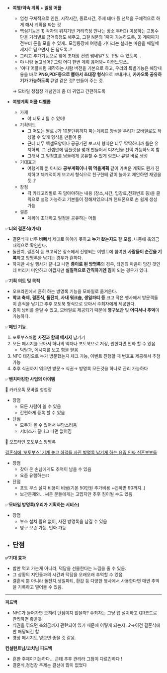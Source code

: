 - **여행/약속 계획 + 일정 어플**
    - 엄청 구체적으로 인원, 시작시간, 종료시간, 주제 테마 등 선택을 구체적으로 하게 해서 계획을 짜는 것
    - 핵심기능은 1) 각자의 위치기반 거리측정 만나는 장소 부터2) 이용하는 교통수단을 거리별로 금액측정도 해주고, 그걸 N분의 1까지 가능하도록, 3) 계획짜기 전부터 돈을 모을 수 있게.. 모임통장에 여행을 기다리는 설레는 마음을 매일메세지로 담으면서 돈 담도록..?
    - 그리고 추가기능으로 앞에 초대장 컨셉 썸네일? 도 꾸밀 수 있도록 ..
    - 야 나랑 놀고싶어? 그럼 어디 한번 계획 읊어봐~ 이런느낌쓰..
    - '여다'어플처럼 제작하는 사람 버전을 기본으로 하고,  우리의 특별기능은 해당내용을 바로 **PNG,PDF등으로 뽑아서 초대장 형식**으로 보내거나, **카카오톡 공유하기가 가능하도록** 큐알 같은 것? 만들어 주는 것.
    
    → 모바일 청첩장 개념인데 좀 더 귀엽고 간편하도록
    

- **여행계획 어플 디벨롭**
    - 가제
        - 야 너도 J 될 수 있어!
    - 기획의도
        - 그 떠도는 짤로 J가 10분단위까지 짜는계획표 양식을 우리가 모바일로도 작성할 수 있게 형식을 만들어 줌
        - 근데 너무 엑셀모양이나 공공기관 보고서 형식은 너무 딱딱하니까 틀은 유지하되, 그 컨셉안에 템플릿을 몇개 만들어서 디자인을 선택 가능하도록 함
        - 그래서 그 일정표를 남들에게 공유할 수 있게 링크나 큐알 바로 생성
    - 기대효과
        - 여행계획 뿐 아니라 **공부계획이나 뭐 먹을계획** 같이 가벼운 계획도 뭔가 진지하고 체계적이게 보고서 형식으로 친구한테 같이 놀자고 제안하면 재밌을 듯..?
    - 장점
        - 각 카테고리별로 꼭 담아야하는 내용 (장소,시간, 입장료,전화번호 등)을 클릭으로 설정 가능하고 기본틀이 정해져있으니까 핸드폰으로 손 쉽게 생성 가능
    - 결론
        - 계획에 초대하고 일정을 공유하는 어플


✅**너의 결혼식(가제)**

- 결혼식때 너무 **바빠**서 제대로 이야기 못하고 **누가 왔는지**도 잘 모름, 나중에 축의금 내역으로 확인한다.
- 돌잔치, 결혼식 등 크고작은 장소에서 진행되는 이벤트에 참여한 **사람들이 순간을 기록**하고 방명록을 남기는 경우가 흔하다.
- 하지만 사실 행사가 끝나고 나면 **종이로 된 방명록**의 경우, 타인의 마음이 담긴 것인데 버리기 미안하고 아깝지만 **실질적으로 간직하기엔 짐**이 되는 경우가 있다.

✅**기획 의도 및 목적**

- 오프라인에서 흔히 하는 방명록 기능을 모바일로 옮겨온다.
- **학교 축제, 결혼식, 돌잔치, 사내 워크숍, 생일파티 등** 크고 작은 행사에서 방문객들이 흔적을 남기고 추후 포토북 형식으로 모아서 주최자에게 제공한다.
- 종이 낭비를 줄일 수 있고, 모바일로 제공되기 때문에 **영구보관** 및 **어디서나 추억**이 가능하다.

✅**메인 기능**

1. 포토부스처럼 **사진과 함께 메시지** 남기기
2. 모든 메시지를 모아서 하나의 액자나 포토북으로 저장, 원한다면 인화 할 수 있음
    - 덕담과, 메시지를 보고 힘을 얻음
3. NFC 태깅으로 누가 방문했는지 체크 가능, 이벤트 진행할 때 번호표 제공해서 추첨가능
4. 추후 식권까지 엮으면 방문→ 식권→ 방명록 모든것을 하나로 관리 가능하다


✅**벤치마킹한 사업의 아이템**

💌 카카오톡 모바일 청첩장

- 장점
    - 모든 사람이 쓸 수 있음
    - 간편하게 등록 할 수 있음
- 단점
    - 모두가 볼 수 있어서 부담스러움
    - 서비스가 끝나고 나면 없어짐
    

💌 오프라인 포토부스 방명록

[결혼식에 ‘포토부스’ 기계 놓고 하객들 사진 방명록 남기게 하는 요즘 인싸 신혼부부들](https://www.insight.co.kr/news/377985)

- 장점
    - 찾아 온 손님에게도 추억이 남을 수 있음
    - 요즘 유행하는st
- 단점
    - 포토 부스 설치 비용이 비쌈(기본 50만원 추가비용 +@하면 90까지..)
    - 보관문제와… 써준 분들에게는 고맙지만 추후 짐이될 수도 있음
   

✅**모바일 방명록(우리가 기획하는 서비스)**

- 장점
    - 부스 설치 필요 없이, 사진 방명록을 남길 수 있음
    - 영구 보존 가능, 인화 가능
- 단점
    - 

**✅기대 효과** 

- 밥만 먹고 가는게 아니라, 덕담을 선물한다는 느낌을 줄 수 있음.
- 그 상황의 지인들과의 시간과 덕담을 오래오래 추억할 수 있음.
- 결혼식 뿐 아니라 돌잔치,생일파티, 환갑 등 다양한 행사에서 사용한다면 매번 추억을 기록하고 열어볼 수 있음.

---

************피드백************

- NFC가 들어가면 오히려 단점이지 않을까? 주최자는 그냥 앱 설치하고 QR코드로 관리하면 좋을듯
- 식권을 엮으면 축의금까지 관련되어 있기 때문에 어떻게 되는지 ..?→이건 결혼식에만 해당되긴 함
- 영상 메시지도 넣으면 좋을 것 같음.

********************************************************************컨설턴트님/코치님 피드백********************************************************************

- 흔한 주제이기는하다… 근데 추후 관리라 그점이 다르긴하다 !
- 결혼식,청첩장 주제는 결선에 많이 없었다


